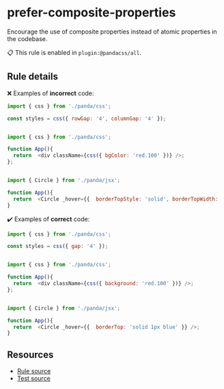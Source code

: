 [//]: # (This file is generated by eslint-docgen. Do not edit it directly.)

# prefer-composite-properties

Encourage the use of composite properties instead of atomic properties in the codebase.

📋 This rule is enabled in `plugin:@pandacss/all`.

## Rule details

❌ Examples of **incorrect** code:
```js
import { css } from './panda/css';

const styles = css({ rowGap: '4', columnGap: '4' });
```
```js

import { css } from './panda/css';

function App(){
  return  <div className={css({ bgColor: 'red.100' })} />;
};
```
```js

import { Circle } from './panda/jsx';

function App(){
  return  <Circle _hover={{  borderTopStyle: 'solid', borderTopWidth: '1px', borderTopColor: 'blue' }} />;
}
```

✔️ Examples of **correct** code:
```js
import { css } from './panda/css';

const styles = css({ gap: '4' });
```
```js

import { css } from './panda/css';

function App(){
  return  <div className={css({ background: 'red.100' })} />;
};
```
```js

import { Circle } from './panda/jsx';

function App(){
  return  <Circle _hover={{  borderTop: 'solid 1px blue' }} />;
}
```

## Resources

* [Rule source](/plugin/src/rules/prefer-composite-properties.ts)
* [Test source](/tests/prefer-composite-properties.test.ts)

